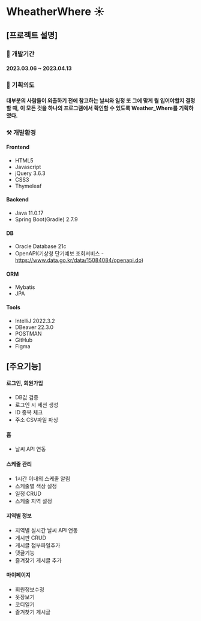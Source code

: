 # WheatherWhere :sunny:

## [프로젝트 설명]
### :date: 개발기간
#### 2023.03.06 ~ 2023.04.13

### :pushpin: 기획의도
#### 대부분의 사람들이 외출하기 전에 참고하는 날씨와 일정 또 그에 맞게 뭘 입어야할지 결정할 때, 이 모든 것을 하나의 프로그램에서 확인할 수 있도록 Weather_Where를 기획하였다.

### ⚒️ 개발환경
#### Frontend
- HTML5
- Javascript
- jQuery 3.6.3
- CSS3
- Thymeleaf
#### Backend
- Java 11.0.17
- Spring Boot(Gradle) 2.7.9
#### DB
- Oracle Database 21c
- OpenAPI(기상청 단기예보 조회서비스 - https://www.data.go.kr/data/15084084/openapi.do)
#### ORM
- Mybatis
- JPA
#### Tools
- IntelliJ 2022.3.2
- DBeaver 22.3.0
- POSTMAN
- GitHub
- Figma

## [주요기능]
#### 로그인, 회원가입
- DB값 검증
- 로그인 시 세션 생성
- ID 중복 체크
- 주소 CSV파일 파싱
#### 홈
- 날씨 API 연동
#### 스케줄 관리
- 1시간 이내의 스케줄 알림
- 스케줄별 색상 설정
- 일정 CRUD
- 스케줄 지역 설정
#### 지역별 정보
- 지역별 실시간 날씨 API 연동
- 게시판 CRUD
- 게시글 첨부파일추가
- 댓글기능
- 즐겨찾기 게시글 추가
#### 마이페이지
- 회원정보수정
- 옷장보기
- 코디일기
- 즐겨찾기 게시글

